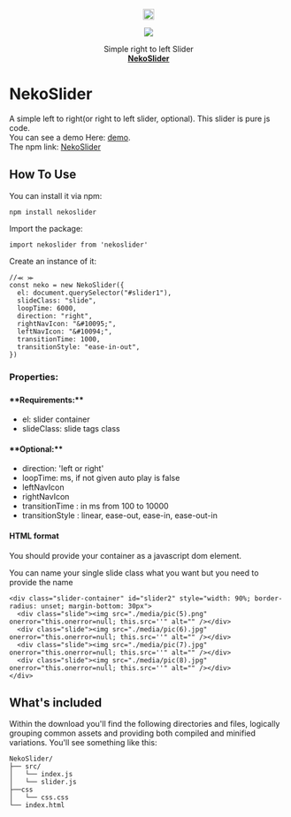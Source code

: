 <p align="center">
  <a href="https://getbootstrap.com/">
    <img src="https://github.githubassets.com/images/icons/emoji/unicode/1f63c.png?v8" alt="Bootstrap logo" width="20" height="20">
  </a>
  <p align="center">  
    <a href="https://img.shields.io/apm/l/npm?style=flat-square">
     <img src="https://img.shields.io/apm/l/npm?style=flat-square">
    </a>
  </p>
  
</p>
<p align="center">
  Simple right to left Slider
  <br>
  <a href="https://github.com/Dark-Red-Apple/neko-slider" ><strong>NekoSlider</strong></a>
</p>

# NekoSlider

A simple left to right(or right to left slider, optional).
This slider is pure js code.
<br>
You can see a demo Here: <a href="https://dark-red-apple.github.io/neko-slider/" target="__blank">demo</a>.
<br>
The npm link: <a href="https://www.npmjs.com/package/nekoslider" target="__blank">NekoSlider</a>

## How To Use

You can install it via npm:

```
npm install nekoslider
```

Import the package:

```
import nekoslider from 'nekoslider'
```

Create an instance of it:

```
//⪻ ⪼
const neko = new NekoSlider({
  el: document.querySelector("#slider1"),
  slideClass: "slide",
  loopTime: 6000,
  direction: "right",
  rightNavIcon: "&#10095;",
  leftNavIcon: "&#10094;",
  transitionTime: 1000,
  transitionStyle: "ease-in-out",
})
```

<h3>Properties:<h3>

<h4>**Requirements:**</h4>

- el: slider container
- slideClass: slide tags class

<h4> **Optional:** </h4>

- direction: 'left or right'
- loopTime: ms, if not given auto play is false
- leftNavIcon
- rightNavIcon
- transitionTime : in ms from 100 to 10000
- transitionStyle : linear, ease-out, ease-in, ease-out-in

<h4> HTML format </h4>

<p>You should provide your container as a javascript dom element.</p>
<p>You can name your single slide class what you want but you need to provide the name<p>

```
<div class="slider-container" id="slider2" style="width: 90%; border-radius: unset; margin-bottom: 30px">
  <div class="slide"><img src="./media/pic(5).png" onerror="this.onerror=null; this.src=''" alt="" /></div>
  <div class="slide"><img src="./media/pic(6).jpg" onerror="this.onerror=null; this.src=''" alt="" /></div>
  <div class="slide"><img src="./media/pic(7).jpg" onerror="this.onerror=null; this.src=''" alt="" /></div>
  <div class="slide"><img src="./media/pic(8).jpg" onerror="this.onerror=null; this.src=''" alt="" /></div>
</div>
```

## What's included

Within the download you'll find the following directories and files, logically grouping common assets and providing both compiled and minified variations. You'll see something like this:

```
NekoSlider/
├── src/
│   └── index.js
│   └── slider.js
├──css
│   └── css.css
└── index.html

```
